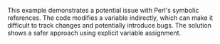 This example demonstrates a potential issue with Perl's symbolic references. The code modifies a variable indirectly, which can make it difficult to track changes and potentially introduce bugs.  The solution shows a safer approach using explicit variable assignment.